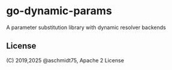 # go-dynamic-params
A parameter substitution library with dynamic resolver backends


## License

(C) 2019,2025 @aschmidt75, Apache 2 License
